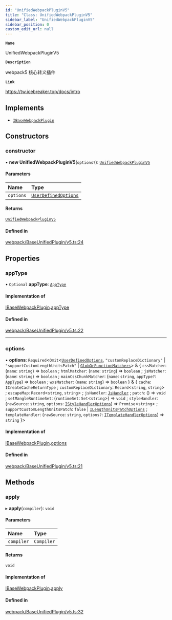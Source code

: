 ```yaml
---
id: "UnifiedWebpackPluginV5"
title: "Class: UnifiedWebpackPluginV5"
sidebar_label: "UnifiedWebpackPluginV5"
sidebar_position: 0
custom_edit_url: null
---
```


**`Name`**

UnifiedWebpackPluginV5

**`Description`**

webpack5 核心转义插件

**`Link`**

https://tw.icebreaker.top/docs/intro

## Implements

- [`IBaseWebpackPlugin`](../interfaces/IBaseWebpackPlugin.md)

## Constructors

### constructor

• **new UnifiedWebpackPluginV5**(`options?`): [`UnifiedWebpackPluginV5`](UnifiedWebpackPluginV5.md)

#### Parameters

| Name      | Type                                                        |
| :-------- | :---------------------------------------------------------- |
| `options` | [`UserDefinedOptions`](../interfaces/UserDefinedOptions.md) |

#### Returns

[`UnifiedWebpackPluginV5`](UnifiedWebpackPluginV5.md)

#### Defined in

[webpack/BaseUnifiedPlugin/v5.ts:24](https://github.com/sonofmagic/weapp-tailwindcss/blob/54db673b/src/webpack/BaseUnifiedPlugin/v5.ts#L24)

## Properties

### appType

• `Optional` **appType**: [`AppType`](../#apptype)

#### Implementation of

[IBaseWebpackPlugin](../interfaces/IBaseWebpackPlugin.md).[appType](../interfaces/IBaseWebpackPlugin.md#apptype)

#### Defined in

[webpack/BaseUnifiedPlugin/v5.ts:22](https://github.com/sonofmagic/weapp-tailwindcss/blob/54db673b/src/webpack/BaseUnifiedPlugin/v5.ts#L22)

---

### options

• **options**: `Required`<`Omit`<[`UserDefinedOptions`](../interfaces/UserDefinedOptions.md), `"customReplaceDictionary"` \| `"supportCustomLengthUnitsPatch"` \| [`GlobOrFunctionMatchers`](../#globorfunctionmatchers)\> & \{ `cssMatcher`: (`name`: `string`) => `boolean` ; `htmlMatcher`: (`name`: `string`) => `boolean` ; `jsMatcher`: (`name`: `string`) => `boolean` ; `mainCssChunkMatcher`: (`name`: `string`, `appType?`: [`AppType`](../#apptype)) => `boolean` ; `wxsMatcher`: (`name`: `string`) => `boolean` } & \{ `cache`: `ICreateCacheReturnType` ; `customReplaceDictionary`: `Record`<`string`, `string`\> ; `escapeMap`: `Record`<`string`, `string`\> ; `jsHandler`: [`JsHandler`](../#jshandler) ; `patch`: () => `void` ; `setMangleRuntimeSet`: (`runtimeSet`: `Set`<`string`\>) => `void` ; `styleHandler`: (`rawSource`: `string`, `options`: [`IStyleHandlerOptions`](../#istylehandleroptions)) => `Promise`<`string`\> ; `supportCustomLengthUnitsPatch`: `false` \| [`ILengthUnitsPatchOptions`](../interfaces/ILengthUnitsPatchOptions.md) ; `templateHandler`: (`rawSource`: `string`, `options?`: [`ITemplateHandlerOptions`](../interfaces/ITemplateHandlerOptions.md)) => `string` }\>

#### Implementation of

[IBaseWebpackPlugin](../interfaces/IBaseWebpackPlugin.md).[options](../interfaces/IBaseWebpackPlugin.md#options)

#### Defined in

[webpack/BaseUnifiedPlugin/v5.ts:21](https://github.com/sonofmagic/weapp-tailwindcss/blob/54db673b/src/webpack/BaseUnifiedPlugin/v5.ts#L21)

## Methods

### apply

▸ **apply**(`compiler`): `void`

#### Parameters

| Name       | Type       |
| :--------- | :--------- |
| `compiler` | `Compiler` |

#### Returns

`void`

#### Implementation of

[IBaseWebpackPlugin](../interfaces/IBaseWebpackPlugin.md).[apply](../interfaces/IBaseWebpackPlugin.md#apply)

#### Defined in

[webpack/BaseUnifiedPlugin/v5.ts:32](https://github.com/sonofmagic/weapp-tailwindcss/blob/54db673b/src/webpack/BaseUnifiedPlugin/v5.ts#L32)
